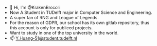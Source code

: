 - 👋 Hi, I’m @KrakenBrocoli
- Now A Student in TUDelft major in Computer Science and Engineering.
- A super fan of RNG and League of Legends.
- For the reason of GDPR, our school has its own gitlab repository, thus this account is only for publiced projects.
- Want to study in one of the top university in the world.
- 📫 Y.Huang-51@student.tudelft.nl


